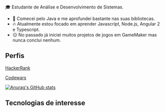 🎓 Estudante de Análise e Desenvolvimento de Sistemas.

- 🏁 Comecei pelo Java e me aprofundei bastante nas suas bibliotecas.
- 🔥 Atualmente estou focado em aprender Javascript, Node.js, Angular 2 e Typescript.
- 😑 No passado já iniciei muitos projetos de jogos em GameMaker mas nunca concluí nenhum.

## Perfis

[HackerRank](https://www.hackerrank.com/edutraquino)

[Codewars](https://www.codewars.com/users/flwedu)

[![Anurag's GitHub stats](https://github-readme-stats.vercel.app/api?username=flwedu)](https://github.com/anuraghazra/github-readme-stats)

## Tecnologias de interesse
<i class="devicon-javascript-plain colored"></i> 
<i class="devicon-nodejs-plain colored"></i> 
<i class="devicon-java-plain-wordmark colored"></i> 

